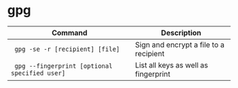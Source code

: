 # gpg

| Command                                                    |  Description                                                                   |
|------------------------------------------------------------|--------------------------------------------------------------------------------|
| <code> gpg -se -r [recipient] [file]</code>                |  Sign and encrypt a file to a recipient                                        |
| <code> gpg --fingerprint [optional specified user]</code>  |  List all keys as well as fingerprint                                          |
